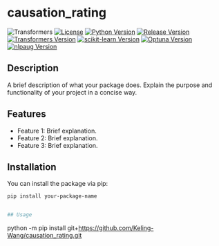 # causation_rating

![Transformers](https://huggingface.co/datasets/huggingface/brand-assets/resolve/main/hf-logo-with-title.png)
[![License](https://img.shields.io/badge/license-MIT-blue.svg)](LICENSE) 
[![Python Version](https://img.shields.io/badge/python-%3E%3D3.8-blue)](https://www.python.org/)
[![Release Version](https://img.shields.io/github/v/release/username/repository)](https://github.com/username/repository/releases)
[![Transformers Version](https://img.shields.io/badge/transformers-4.45.1-orange.svg)](https://huggingface.co/docs/transformers/)
[![scikit-learn Version](https://img.shields.io/badge/scikit--learn-1.2.2-yellow)](https://scikit-learn.org/)
[![Optuna Version](https://img.shields.io/badge/optuna-4.0.0-blue)](https://optuna.org/)
[![nlpaug Version](https://img.shields.io/badge/nlpaug-1.1.11-purple)](https://github.com/makcedward/nlpaug)


## Description

A brief description of what your package does. Explain the purpose and functionality of your project in a concise way.

## Features

- Feature 1: Brief explanation.
- Feature 2: Brief explanation.
- Feature 3: Brief explanation.

## Installation

You can install the package via pip:

```bash
pip install your-package-name


## Usage
```
python -m pip install git+https://github.com/Keling-Wang/causation_rating.git
```
